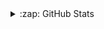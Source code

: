 
<details>
<summary>:zap: GitHub Stats </summary>
<div align="left">
  <img src="https://github-readme-stats-git-masterrstaa-rickstaa.vercel.app/api/top-langs/?username=luisfilipemsp&layout=compact&title_color=000000&bg_color=FFFFFF&count_private=true&hide=html" />
</div>
</details>
 
